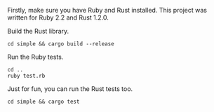 Firstly, make sure you have Ruby and Rust installed. This project was written for Ruby 2.2
and Rust 1.2.0.

Build the Rust library.

```
cd simple && cargo build --release
```

Run the Ruby tests.

```
cd ..
ruby test.rb
```

Just for fun, you can run the Rust tests too.

```
cd simple && cargo test
```

